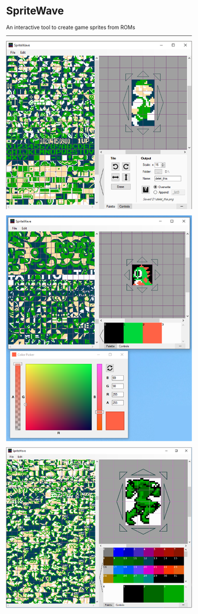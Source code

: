 # SpriteWave
An interactive tool to create game sprites from ROMs

----

![screenshot of controls tab](images/screenshot1.png)

![screenshot of palette tab and colour picker](images/screenshot2.png)

![screenshot of palette tab with secondary palette](images/screenshot3.png)
